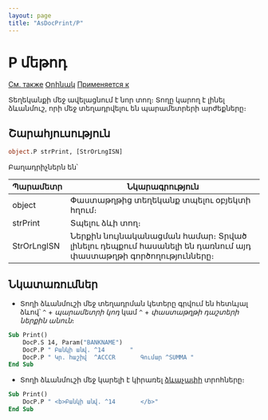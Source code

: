 ```yaml
---
layout: page
title: "AsDocPrint/P"
---
```


# P մեթոդ

[См. также](../AsDocPrint.md) [Օրինակ](../../Examples/E_AsDocPrint.html) [Применяется к](../AsDocPrint.md)

Տեղեկանքի մեջ ավելացնում է նոր տող։ Տողը կարող է լինել ձևանմուշ, որի մեջ տեղադրվելու են պարամետրերի արժեքները։ 


## Շարահյուսություն

``` vb
object.P strPrint, [StrOrLngISN]
```

Բաղադրիչներն են՝


| Պարամետր | Նկարագրություն |
|--|--|
| object | Փաստաթղթից տեղեկանք տպելու օբյեկտի հղում։ |
| strPrint | Տպելու ձևի տող։ |
| StrOrLngISN | Ներքին նույնականացման համար։ Տրված լինելու դեպքում հասանելի են դառնում այդ փաստաթղթի գործողությունները։ |


## Նկատառումներ

* Տողի ձևանմուշի մեջ տեղադրման կետերը գրվում են հետևյալ ձևով՝  `^` + *պարամետրի կոդ* կամ `^` + *փաստաթղթի դաշտերի ներքին անուն*։

``` vb
Sub Print()
    DocP.S 14, Param("BANKNAME")
    DocP.P " Բանկի անվ. ^14       "
    DocP.P " Կր. հաշիվ  ^ACCCR       Գումար ^SUMMA "
End Sub
```

* Տողի ձևանմուշի մեջ կարելի է կիրառել [ձևաչափի](../AsRepViewer/UseFormatting.md) տրոհները։

``` vb
Sub Print()
    DocP.P " <b>Բանկի անվ. ^14       </b>"
End Sub
```

